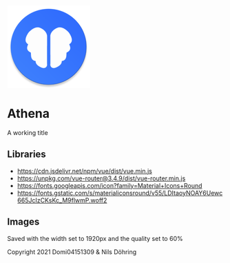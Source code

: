 ![Icon](https://raw.githubusercontent.com/Domi04151309/athena/main/pwa/mipmap-xxxhdpi/ic_launcher.png)

# Athena
A working title

## Libraries
- https://cdn.jsdelivr.net/npm/vue/dist/vue.min.js
- https://unpkg.com/vue-router@3.4.9/dist/vue-router.min.js
- https://fonts.googleapis.com/icon?family=Material+Icons+Round
- https://fonts.gstatic.com/s/materialiconsround/v55/LDItaoyNOAY6Uewc665JcIzCKsKc_M9flwmP.woff2

## Images
Saved with the width set to 1920px and the quality set to 60%

Copyright 2021 Domi04151309 & Nils Döhring
